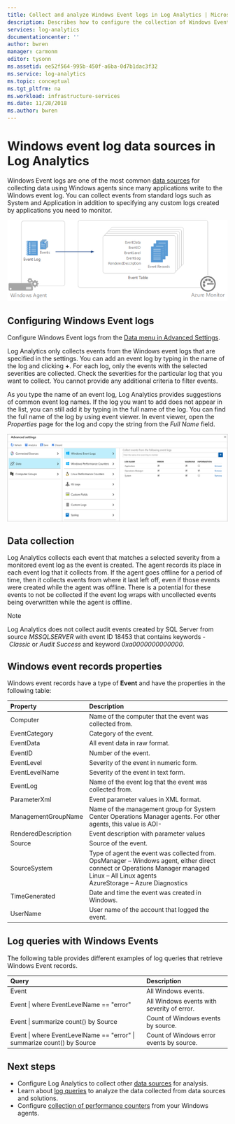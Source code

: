 ```yaml
---
title: Collect and analyze Windows Event logs in Log Analytics | Microsoft Docs
description: Describes how to configure the collection of Windows Event logs by Log Analytics and details of the records they create.
services: log-analytics
documentationcenter: ''
author: bwren
manager: carmonm
editor: tysonn
ms.assetid: ee52f564-995b-450f-a6ba-0d7b1dac3f32
ms.service: log-analytics
ms.topic: conceptual
ms.tgt_pltfrm: na
ms.workload: infrastructure-services
ms.date: 11/28/2018
ms.author: bwren
---
```


# Windows event log data sources in Log Analytics
Windows Event logs are one of the most common [data sources](agent-data-sources.md) for collecting data using Windows agents since many applications write to the Windows event log.  You can collect events from standard logs such as System and Application in addition to specifying any custom logs created by applications you need to monitor.

![Windows Events](media/data-sources-windows-events/overview.png)     

## Configuring Windows Event logs
Configure Windows Event logs from the [Data menu in Advanced Settings](agent-data-sources.md#configuring-data-sources).

Log Analytics only collects events from the Windows event logs that are specified in the settings.  You can add an event log by typing in the name of the log and clicking **+**.  For each log, only the events with the selected severities are collected.  Check the severities for the particular log that you want to collect.  You cannot provide any additional criteria to filter events.

As you type the name of an event log, Log Analytics provides suggestions of common event log names. If the log you want to add does not appear in the list, you can still add it by typing in the full name of the log. You can find the full name of the log by using event viewer. In event viewer, open the *Properties* page for the log and copy the string from the *Full Name* field.

![Configure Windows events](media/data-sources-windows-events/configure.png)

## Data collection
Log Analytics collects each event that matches a selected severity from a monitored event log as the event is created.  The agent records its place in each event log that it collects from.  If the agent goes offline for a period of time, then it collects events from where it last left off, even if those events were created while the agent was offline.  There is a potential for these events to not be collected if the event log wraps with uncollected events being overwritten while the agent is offline.

>[!NOTE]
>Log Analytics does not collect audit events created by SQL Server from source *MSSQLSERVER* with event ID 18453 that contains keywords - *Classic* or *Audit Success* and keyword *0xa0000000000000*.
>

## Windows event records properties
Windows event records have a type of **Event** and have the properties in the following table:

| Property | Description |
|:--- |:--- |
| Computer |Name of the computer that the event was collected from. |
| EventCategory |Category of the event. |
| EventData |All event data in raw format. |
| EventID |Number of the event. |
| EventLevel |Severity of the event in numeric form. |
| EventLevelName |Severity of the event in text form. |
| EventLog |Name of the event log that the event was collected from. |
| ParameterXml |Event parameter values in XML format. |
| ManagementGroupName |Name of the management group for System Center Operations Manager agents.  For other agents, this value is AOI-<workspace ID> |
| RenderedDescription |Event description with parameter values |
| Source |Source of the event. |
| SourceSystem |Type of agent the event was collected from. <br> OpsManager – Windows agent, either direct connect or Operations Manager managed <br> Linux – All Linux agents  <br> AzureStorage – Azure Diagnostics |
| TimeGenerated |Date and time the event was created in Windows. |
| UserName |User name of the account that logged the event. |

## Log queries with Windows Events
The following table provides different examples of log queries that retrieve Windows Event records.

| Query | Description |
|:---|:---|
| Event |All Windows events. |
| Event &#124; where EventLevelName == "error" |All Windows events with severity of error. |
| Event &#124; summarize count() by Source |Count of Windows events by source. |
| Event &#124; where EventLevelName == "error" &#124; summarize count() by Source |Count of Windows error events by source. |


## Next steps
* Configure Log Analytics to collect other [data sources](agent-data-sources.md) for analysis.
* Learn about [log queries](../../log-analytics/log-analytics-queries.md) to analyze the data collected from data sources and solutions.  
* Configure [collection of performance counters](data-sources-performance-counters.md) from your Windows agents.
